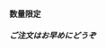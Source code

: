 <div class="text-center">
<h4><span class="iblock">数量</span><span class="iblock">限定</span></h4>
<h5>ご注文は<span class="iblock"><span class="iblock">お早めに</span>どうぞ</span><h5>
</div>
